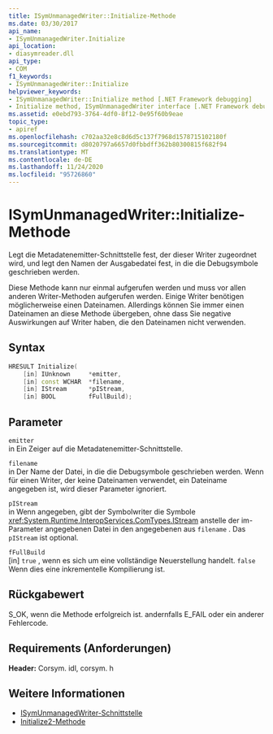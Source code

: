 ```yaml
---
title: ISymUnmanagedWriter::Initialize-Methode
ms.date: 03/30/2017
api_name:
- ISymUnmanagedWriter.Initialize
api_location:
- diasymreader.dll
api_type:
- COM
f1_keywords:
- ISymUnmanagedWriter::Initialize
helpviewer_keywords:
- ISymUnmanagedWriter::Initialize method [.NET Framework debugging]
- Initialize method, ISymUnmanagedWriter interface [.NET Framework debugging]
ms.assetid: e0ebd793-3764-4df0-8f12-0e95f60b9eae
topic_type:
- apiref
ms.openlocfilehash: c702aa32e8c8d6d5c137f7968d1578715102180f
ms.sourcegitcommit: d8020797a6657d0fbbdff362b80300815f682f94
ms.translationtype: MT
ms.contentlocale: de-DE
ms.lasthandoff: 11/24/2020
ms.locfileid: "95726860"
---
```

# <a name="isymunmanagedwriterinitialize-method"></a>ISymUnmanagedWriter::Initialize-Methode

Legt die Metadatenemitter-Schnittstelle fest, der dieser Writer zugeordnet wird, und legt den Namen der Ausgabedatei fest, in die die Debugsymbole geschrieben werden.  
  
 Diese Methode kann nur einmal aufgerufen werden und muss vor allen anderen Writer-Methoden aufgerufen werden. Einige Writer benötigen möglicherweise einen Dateinamen. Allerdings können Sie immer einen Dateinamen an diese Methode übergeben, ohne dass Sie negative Auswirkungen auf Writer haben, die den Dateinamen nicht verwenden.  
  
## <a name="syntax"></a>Syntax  
  
```cpp  
HRESULT Initialize(  
    [in] IUnknown     *emitter,  
    [in] const WCHAR  *filename,  
    [in] IStream      *pIStream,  
    [in] BOOL         fFullBuild);  
```  
  
## <a name="parameters"></a>Parameter  

 `emitter`  
 in Ein Zeiger auf die Metadatenemitter-Schnittstelle.  
  
 `filename`  
 in Der Name der Datei, in die die Debugsymbole geschrieben werden. Wenn für einen Writer, der keine Dateinamen verwendet, ein Dateiname angegeben ist, wird dieser Parameter ignoriert.  
  
 `pIStream`  
 in Wenn angegeben, gibt der Symbolwriter die Symbole <xref:System.Runtime.InteropServices.ComTypes.IStream> anstelle der im-Parameter angegebenen Datei in den angegebenen aus `filename` . Das `pIStream` ist optional.  
  
 `fFullBuild`  
 [in] `true` , wenn es sich um eine vollständige Neuerstellung handelt. `false` Wenn dies eine inkrementelle Kompilierung ist.  
  
## <a name="return-value"></a>Rückgabewert  

 S_OK, wenn die Methode erfolgreich ist. andernfalls E_FAIL oder ein anderer Fehlercode.  
  
## <a name="requirements"></a>Requirements (Anforderungen)  

 **Header:** Corsym. idl, corsym. h  
  
## <a name="see-also"></a>Weitere Informationen

- [ISymUnmanagedWriter-Schnittstelle](isymunmanagedwriter-interface.md)
- [Initialize2-Methode](isymunmanagedwriter-initialize2-method.md)
